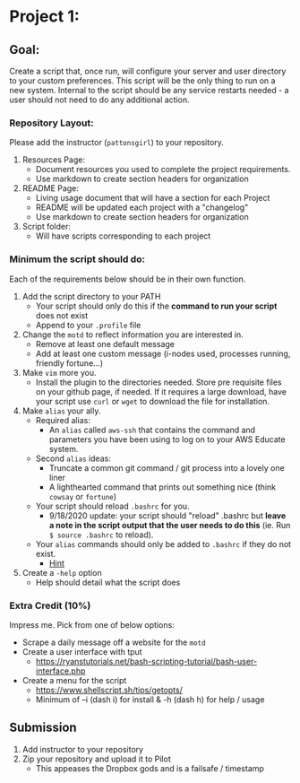 # Project 1:

## Goal:
Create a script that, once run, will configure your server and user directory to your custom preferences.  This script will be the only thing to run on a new system.  Internal to the script should be any service restarts needed - a user should not need to do any additional action.

### Repository Layout:
Please add the instructor (`pattonsgirl`) to your repository.
1. Resources Page:  
   * Document resources you used to complete the project requirements.  
   * Use markdown to create section headers for organization
2. README Page: 
   * Living usage document that will have a section for each Project
   * README will be updated each project with a "changelog"
   * Use markdown to create section headers for organization
3. Script folder:  
   * Will have scripts corresponding to each project 

### Minimum the script should do:
Each of the requirements below should be in their own function.

1. Add the script directory to your PATH
   * Your script should only do this if the **command to run your script** does not exist
   * Append to your `.profile` file
2. Change the `motd` to reflect information you are interested in.
   * Remove at least one default message
   * Add at least one custom message (i-nodes used, processes running, friendly fortune...)
3. Make `vim` more you.
   * Install the plugin to the directories needed.  Store pre requisite files on your github page, if needed.  If it requires a large download, have your script use `curl` or `wget` to download the file for installation.
4. Make `alias` your ally.
   * Required alias:
      * An `alias` called `aws-ssh` that contains the command and parameters you have been using to log on to your AWS Educate system.
   * Second `alias` ideas: 
      * Truncate a common git command / git process into a lovely one liner 
      * A lighthearted command that prints out something nice (think `cowsay` or `fortune`)
   * Your script should reload `.bashrc` for you.
      * 9/18/2020 update: your script should "reload" .bashrc but **leave a note in the script output that the user needs to do this** (ie. Run `$ source .bashrc` to reload).
   * Your `alias` commands should only be added to `.bashrc` if they do not exist.
      * [Hint](https://stackoverflow.com/questions/9783507/how-can-i-check-in-my-bashrc-if-an-alias-was-already-set)
5. Create a `-help` option
   * Help should detail what the script does

### Extra Credit (10%)
Impress me.  Pick from one of below options:
* Scrape a daily message off a website for the `motd`
* Create a user interface with tput
   * https://ryanstutorials.net/bash-scripting-tutorial/bash-user-interface.php
* Create a menu for the script
   * https://www.shellscript.sh/tips/getopts/ 
   * Minimum of –i (dash i) for install & -h (dash h) for help / usage


## Submission
1. Add instructor to your repository
2. Zip your repository and upload it to Pilot
   * This appeases the Dropbox gods and is a failsafe / timestamp